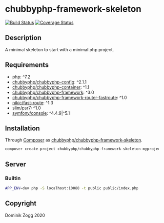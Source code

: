 # chubbyphp-framework-skeleton

[![Build Status](https://api.travis-ci.org/chubbyphp/chubbyphp-framework-skeleton.png?branch=master)](https://travis-ci.org/chubbyphp/chubbyphp-framework-skeleton)
[![Coverage Status](https://coveralls.io/repos/github/chubbyphp/chubbyphp-framework-skeleton/badge.svg?branch=master)](https://coveralls.io/github/chubbyphp/chubbyphp-framework-skeleton?branch=master)

## Description

A minimal skeleton to start with a minimal php project.

## Requirements

 * php: ^7.2
 * [chubbyphp/chubbyphp-config][20]: ^2.1.1
 * [chubbyphp/chubbyphp-container][21]: ^1.1
 * [chubbyphp/chubbyphp-framework][22]: ^3.0
 * [chubbyphp/chubbyphp-framework-router-fastroute][23]: ^1.0
 * [nikic/fast-route][24]: ^1.3
 * [slim/psr7][25]: ^1.0
 * [symfony/console][26]: ^4.4.9|^5.1

## Installation

Through [Composer](http://getcomposer.org) as [chubbyphp/chubbyphp-framework-skeleton][10].

```bash
composer create-project chubbyphp/chubbyphp-framework-skeleton myproject "dev-master"
```

## Server

### Builtin

```bash
APP_ENV=dev php -S localhost:10080 -t public public/index.php
```

## Copyright

Dominik Zogg 2020

[10]: https://travis-ci.org/chubbyphp/chubbyphp-framework-skeleton

[20]: https://packagist.org/packages/chubbyphp/chubbyphp-config
[21]: https://packagist.org/packages/chubbyphp/chubbyphp-container
[22]: https://packagist.org/packages/chubbyphp/chubbyphp-framework
[23]: https://packagist.org/packages/chubbyphp/chubbyphp-framework-router-fastroute
[24]: https://packagist.org/packages/nikic/fast-route
[25]: https://packagist.org/packages/slim/psr7
[26]: https://packagist.org/packages/symfony/console
